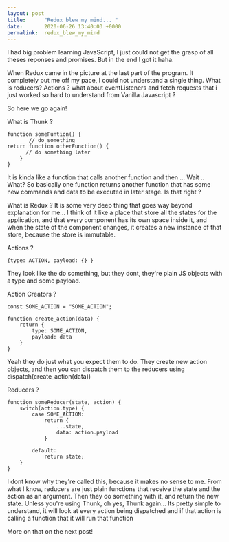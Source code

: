 ```yaml
---
layout: post
title:      "Redux blew my mind... "
date:       2020-06-26 13:40:03 +0000
permalink:  redux_blew_my_mind
---
```



I had big problem learning JavaScript, I just could not get the grasp of all theses reponses and promises. But in the end I got it haha. 

When Redux came in the picture at the last part of the program. It completely put me off my pace, I could not understand a single thing. What is reducers? Actions ? what about eventListeners and fetch requests that i just worked so hard to understand from Vanilla Javascript ?


So here we go again!

What is Thunk ? 

```
function someFuntion() {
       // do something
return function otherFunction() {
      // do something later
    }
}
```

It is kinda like a function that calls another function and then ... Wait .. What? 
So basically one function returns another function that has some new commands and data to be executed in later stage. Is that right ? 


What is Redux ? 
It is some very deep thing that goes way beyond explanation for me... I think of it like a place that store all the states for the application, and that every component has its own space inside it, and when the state of the component changes, it creates a new instance of that store, because the store is immutable.

Actions ?

```
{type: ACTION, payload: {} }
```

They look like the do something, but they dont, they're plain JS objects with a type and some payload.

Action Creators ?

```
const SOME_ACTION = "SOME_ACTION";

function create_action(data) {
    return {
        type: SOME_ACTION,
        payload: data
    }
}
```

Yeah they do just what you expect them to do. They create new action objects, and then you can dispatch them to the reducers using dispatch(create_action(data))

Reducers ?

```
function someReducer(state, action) {
    switch(action.type) {
        case SOME_ACTION:
            return {
                ...state,
                data: action.payload
            }

        default:
            return state;
    }
}
```

I dont know why they're called this, because it makes no sense to me. From what I know, reducers are just plain functions that receive the state and the action as an argument. Then they do something with it, and return the new state. Unless you're using Thunk, oh yes, Thunk again... Its pretty simple to understand, it will look at every action being dispatched and if that action is calling a function that it will run that function

More on that on the next post!






